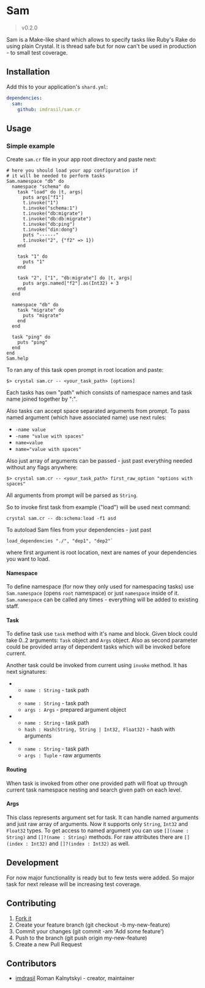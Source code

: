 # Sam
> v0.2.0

Sam is a Make-like shard which allows to specify tasks like Ruby's Rake do using plain Crystal. It is thread safe but for now can't be used in production - to small test coverage.

## Installation

Add this to your application's `shard.yml`:

```yaml
dependencies:
  sam:
    github: imdrasil/sam.cr
```

## Usage

### Simple example

Create `sam.cr` file in your app root directory and paste next: 
```crystal
# here you should load your app configuration if 
# it will be needed to perform tasks
Sam.namespace "db" do
  namespace "schema" do
    task "load" do |t, args|
      puts args["f1"]
      t.invoke("1")
      t.invoke("schema:1")
      t.invoke("db:migrate")
      t.invoke("db:db:migrate")
      t.invoke("db:ping")
      t.invoke("din:dong")
      puts "------"
      t.invoke("2", {"f2" => 1})
    end

    task "1" do
      puts "1"
    end

    task "2", ["1", "db:migrate"] do |t, args|
      puts args.named["f2"].as(Int32) + 3
    end
  end

  namespace "db" do
    task "migrate" do
      puts "migrate"
    end
  end

  task "ping" do
    puts "ping"
  end
end
Sam.help
```

To ran any of this task open prompt in root location and paste:

```shell
$> crystal sam.cr -- <your_task_path> [options]
```

Each tasks has own "path" which consists of namespace names and task name joined together by ":". 

Also tasks can accept space separated arguments from prompt. To pass named argument (which have associated name) use next rules:

- `-name value`
- `-name "value with spaces"`
- `name=value`
- `name="value with spaces"`

Also just array of arguments can be passed - just past everything needed without any flags anywhere:
```shell
$> crystal sam.cr -- <your_task_path> first_raw_option "options with spaces"
```

All arguments from prompt will be parsed as `String`.

So to invoke first task from example ("load") will be used next command:

```shell
crystal sam.cr -- db:schema:load -f1 asd
```

To autoload Sam files from your dependencies - just past 
```crystal
load_dependencies "./", "dep1", "dep2"`
```
where first argument is root location, next are names of your dependencies you want to load.

#### Namespace

To define namespace (for now they only used for namespacing tasks) use `Sam.namespace` (opens `root` namespace) or just `namespace` inside of it. `Sam.namespace` can be called any times - everything will be added to existing staff.

#### Task
To define task use `task` method with it's name and block. Given block could take 0..2 arguments: `Task` object and `Args` object. Also as second parameter could be provided array of dependent tasks which will be invoked before current.

Another task could be invoked from current using `invoke` method. It has next signatures:

- 
  - `name : String` - task path 

- 
  - `name : String` - task path
  - `args : Args` - prepared argument object

- 
  - `name : String` - task path
  - `hash : Hash(String, String | Int32, Float32)` - hash with arguments

- 
  - `name : String` - task path
  - `args : Tuple` - raw arguments

#### Routing

When task is invoked from other one provided path will float up through current task namespace nesting and search given path on each level.

#### Args
 
 This class represents argument set for task. It can handle named arguments and just raw array of arguments. Now it supports only `String`, `Int32` and `Float32` types. To get access to named argument you can use `[](name : String)` and `[]?(name : String)` methods. For raw attributes there are `[](index : Int32)` and `[]?(index : Int32)` as well.


## Development

For now major functionality is ready but to few tests were added. So major task for next release will be increasing test coverage.

## Contributing

1. [Fork it]( https://github.com/imdrasil/sam.cr/fork )
2. Create your feature branch (git checkout -b my-new-feature)
3. Commit your changes (git commit -am 'Add some feature')
4. Push to the branch (git push origin my-new-feature)
5. Create a new Pull Request

## Contributors

- [imdrasil](https://github.com/[your-github-name]) Roman Kalnytskyi - creator, maintainer

